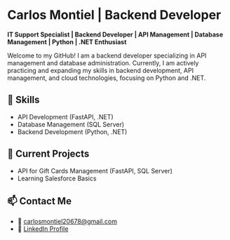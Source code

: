 # Carlos Montiel | Backend Developer

**IT Support Specialist | Backend Developer | API Management | Database Management | Python | .NET Enthusiast**

Welcome to my GitHub! I am a backend developer specializing in API management and database administration. Currently, I am actively practicing and expanding my skills in backend development, API management, and cloud technologies, focusing on Python and .NET.

## 🔧 Skills
- API Development (FastAPI, .NET)  
- Database Management (SQL Server)  
- Backend Development (Python, .NET)  

## 📌 Current Projects
- API for Gift Cards Management (FastAPI, SQL Server)  
- Learning Salesforce Basics  

## 📫 Contact Me
- 📧 carlosmontiel20678@gmail.com  
- 💼 [LinkedIn Profile](https://www.linkedin.com/in/carlos-montiel-b5069517b/)
